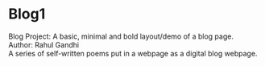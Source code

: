 # Blog1
Blog Project: A basic, minimal and bold layout/demo of a blog page. 
<br>
Author: Rahul Gandhi
<br>
A series of self-written poems put in a webpage as a digital blog webpage.

